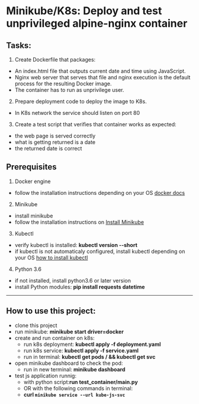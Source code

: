 # Minikube/K8s: Deploy and test unprivileged alpine-nginx container
## Tasks:
1. Create Dockerfile that packages:
 * An index.html file that outputs current date and time using JavaScript.
 * Nginx web server that serves that file and nginx execution is the default process for the resulting Docker image.
 * The container has to run as unprivilege user.
2. Prepare deployment code to deploy the image to K8s.
 * In K8s network the service should listen on port 80
3. Create a test script that verifies that container works as expected:
 * the web page is served correctly
 * what is getting returned is a date
 * the returned date is correct

## Prerequisites
1. Docker engine
* follow the installation instructions depending on your OS [docker docs](https://docs.docker.com/engine/install/)
2. Minikube
 * install minikube
  * follow the installation instructions on [Install Minikube](https://v1-18.docs.kubernetes.io/docs/tasks/tools/install-minikube/)
3. Kubectl
 * verify kubectl is installed: **kubectl version --short**
 * if kubectl is not automaticaly configured, install kubectl depending on your OS [how to install kubectl](https://kubernetes.io/docs/tasks/tools/install-kubectl-linux/)
4. Python 3.6
 * if not installed, install python3.6 or later version
 * install Python modules: **pip install requests datetime**

-----------------------------------------------------------
## How to use this project:
* clone this project
* run minikube: **minikube start driver=docker**
* create and run container on k8s:
  * run k8s deployment: **kubectl apply -f deployment.yaml**
  * run k8s service: **kubectl apply -f service.yaml**
  * run in terminal: **kubectl get pods / && kubectl get svc**
* open minikube dashboard to check the pod: 
  * run in new terminal: **minikube dashboard**
* test js application runnig:
  * with python script:**run test_container/main.py**
  * OR with the following commands in terminal: 
  * **curl ``minikube service --url kube-js-svc``** 

